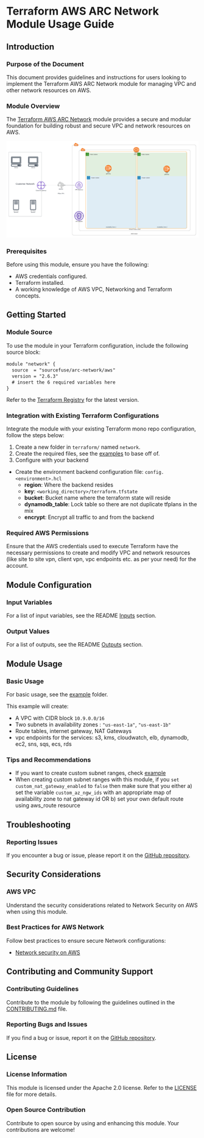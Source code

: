 # Terraform AWS ARC Network Module Usage Guide

## Introduction

### Purpose of the Document

This document provides guidelines and instructions for users looking to implement the Terraform AWS ARC Network module for managing VPC and other network resources on AWS.

### Module Overview

The [Terraform AWS ARC Network](https://github.com/sourcefuse/terraform-aws-arc-network) module provides a secure and modular foundation for building robust and secure VPC and network resources on AWS.

![arc_network_hla](../../static/arc_network_hla.png)

### Prerequisites

Before using this module, ensure you have the following:

- AWS credentials configured.
- Terraform installed.
- A working knowledge of AWS VPC, Networking and Terraform concepts.

## Getting Started

### Module Source

To use the module in your Terraform configuration, include the following source block:

```hcl
module "network" {
  source  = "sourcefuse/arc-network/aws"
  version = "2.6.3"
  # insert the 6 required variables here
}
```

Refer to the [Terraform Registry](https://registry.terraform.io/modules/sourcefuse/arc-network/aws/latest) for the latest version.

### Integration with Existing Terraform Configurations

Integrate the module with your existing Terraform mono repo configuration, follow the steps below:

1. Create a new folder in `terraform/` named `network`.
2. Create the required files, see the [examples](https://github.com/sourcefuse/terraform-aws-arc-network/tree/main/examples/simple) to base off of.
3. Configure with your backend
  - Create the environment backend configuration file: `config.<environment>.hcl`
    - **region**: Where the backend resides
    - **key**: `<working_directory>/terraform.tfstate`
    - **bucket**: Bucket name where the terraform state will reside
    - **dynamodb_table**: Lock table so there are not duplicate tfplans in the mix
    - **encrypt**: Encrypt all traffic to and from the backend

### Required AWS Permissions

Ensure that the AWS credentials used to execute Terraform have the necessary permissions to create and modify VPC and network resources (like site to site vpn, client vpn, vpc endpoints etc. as per your need) for the account.

## Module Configuration

### Input Variables

For a list of input variables, see the README [Inputs](https://github.com/sourcefuse/terraform-aws-arc-network?tab=readme-ov-file#inputs) section.

### Output Values

For a list of outputs, see the README [Outputs](https://github.com/sourcefuse/terraform-aws-arc-network?tab=readme-ov-file#outputs) section.

## Module Usage

### Basic Usage

For basic usage, see the [example](https://github.com/sourcefuse/terraform-aws-arc-network/tree/main/examples/simple) folder.

This example will create:

- A VPC with CIDR block `10.9.0.0/16`
- Two subnets in availability zones : `"us-east-1a"`, `"us-east-1b"`
- Route tables, internet gateway, NAT Gateways
- vpc endpoints for the services: s3, kms, cloudwatch, elb, dynamodb, ec2, sns, sqs, ecs, rds

### Tips and Recommendations

- If you want to create custom subnet ranges, check [example](https://github.com/sourcefuse/terraform-aws-arc-network/tree/main/examples/cistom-subnets)
- When creating custom subnet ranges with this module, if you `set custom_nat_gateway_enabled` to `false` then make sure that you either
  a) set the variable `custom_az_ngw_ids` with an appropriate map of availability zone to nat gateway id
  OR
  b) set your own default route using aws_route resource

## Troubleshooting

### Reporting Issues

If you encounter a bug or issue, please report it on the [GitHub repository](https://github.com/sourcefuse/terraform-aws-arc-network/issues).

## Security Considerations

### AWS VPC

Understand the security considerations related to Network Security on AWS when using this module.

### Best Practices for AWS Network

Follow best practices to ensure secure Network configurations:

- [Network security on AWS](https://aws.amazon.com/solutions/guidance/network-security-on-aws/)

## Contributing and Community Support

### Contributing Guidelines

Contribute to the module by following the guidelines outlined in the [CONTRIBUTING.md](https://github.com/sourcefuse/terraform-aws-arc-network/blob/main/CONTRIBUTING.md) file.

### Reporting Bugs and Issues

If you find a bug or issue, report it on the [GitHub repository](https://github.com/sourcefuse/terraform-aws-arc-network/issues).

## License

### License Information

This module is licensed under the Apache 2.0 license. Refer to the [LICENSE](https://github.com/sourcefuse/terraform-aws-arc-network/blob/main/LICENSE) file for more details.

### Open Source Contribution

Contribute to open source by using and enhancing this module. Your contributions are welcome!

